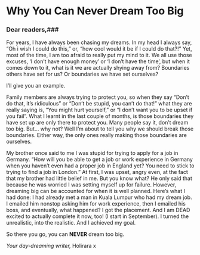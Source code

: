 # Why You Can Never Dream Too Big #

### Dear readers,###

For years, I have always been chasing my dreams. In my head I always say, “Oh i wish I could do this,” or, “how cool would it be if I could do that?!” Yet, most of the time, I am too afraid to really put my mind to it. We all use those excuses, ‘I don’t have enough money’ or ‘I don’t have the time’, but when it comes down to it, what is it we are actually shying away from? Boundaries others have set for us? Or boundaries we have set ourselves? 
 
I’ll give you an example. 
 
Family members are always trying to protect you, so when they say “Don’t do that, it’s ridiculous” or “Don’t be stupid, you can’t do that!” what they are really saying is, “You might hurt yourself,” or “I don’t want you to be upset if you fail”. What I learnt in the last couple of months, is those boundaries they have set up are only there to protect you. Many people say it, don’t dream too big. But… why not? Well I’m about to tell you why we should break those boundaries. Either way, the only ones really making those boundaries are ourselves. 
 
My brother once said to me I was stupid for trying to apply for a job in Germany.
“How will you be able to get a job or work experience in Germany when you haven’t even had a proper job  in England yet? You need to stick to trying to find a job in London.”
At first, I was upset, angry even, at the fact that my brother had little belief in me. But you know what? He only said that because he was worried I was setting myself up for failure. 
However, dreaming big can be accounted for when it is well planned. Here’s what I had done:
I had already met a man in Kuala Lumpur who had my dream job. I emailed him nonstop asking him for work experience, then I emailed his boss, and eventually, what happened? I got the placement. And I am DEAD excited to actually complete it now, too! (I start in September).
I turned the unrealistic, into the realistic. And I achieved my goal.
 
So there you go, you can **NEVER** dream too big.
 
_Your day-dreaming writer,_
Holirara x
